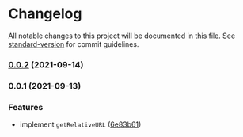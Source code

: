 # Changelog

All notable changes to this project will be documented in this file. See [standard-version](https://github.com/conventional-changelog/standard-version) for commit guidelines.

### [0.0.2](https://github.com/PDMLab/get-relative-whatwg-url/compare/v0.0.1...v0.0.2) (2021-09-14)

### 0.0.1 (2021-09-13)


### Features

* implement `getRelativeURL` ([6e83b61](https://github.com/PDMLab/get-relative-whatwg-url/commit/6e83b616298d6831722bff5656b56bf71e0cf6f2))
